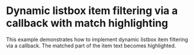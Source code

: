# Dynamic listbox item filtering via a callback with match highlighting


<p>This example demonstrates how to implement dynamic listbox item filtering via a callback. The matched part of the item text becomes highlighted.</p>

<br/>


